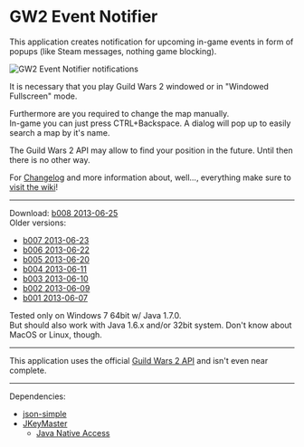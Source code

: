 GW2 Event Notifier
==================

This application creates notification for upcoming in-game events in form of popups (like Steam messages, nothing game blocking).

![GW2 Event Notifier notifications](http://pakldev.de/wp-content/uploads/2013/06/gw2evno_screen.png)

It is necessary that you play Guild Wars 2 windowed or in "Windowed Fullscreen" mode.

Furthermore are you required to change the map manually.<br />
In-game you can just press CTRL+Backspace. A dialog will pop up to easily search a map by it's name.

The Guild Wars 2 API may allow to find your position in the future. Until then there is no other way.

For [Changelog](https://github.com/PakL/GW2EventNotifier/wiki/Changelog) and more information about, well..., everything make sure to [visit the wiki](https://github.com/PakL/GW2EventNotifier/wiki)!
***
Download: [b008 2013-06-25](https://dl.dropboxusercontent.com/u/16631598/GW2EvNo/GW2EventNotifier-b008.jar)<br />
Older versions:
* [b007 2013-06-23](https://dl.dropboxusercontent.com/u/16631598/GW2EvNo/GW2EventNotifier-b007.jar)
* [b006 2013-06-22](https://dl.dropboxusercontent.com/u/16631598/GW2EvNo/GW2EventNotifier-b006.jar)
* [b005 2013-06-20](https://dl.dropboxusercontent.com/u/16631598/GW2EvNo/GW2EventNotifier-b005.jar)
* [b004 2013-06-11](https://dl.dropboxusercontent.com/u/16631598/GW2EvNo/GW2EventNotifier-b004.jar)
* [b003 2013-06-10](https://dl.dropboxusercontent.com/u/16631598/GW2EvNo/GW2EventNotifier-b003.jar)
* [b002 2013-06-09](https://dl.dropboxusercontent.com/u/16631598/GW2EvNo/GW2EventNotifier-b002.jar)
* [b001 2013-06-07](https://dl.dropboxusercontent.com/u/16631598/GW2EvNo/GW2EventNotifier-b001.jar)

Tested only on Windows 7 64bit w/ Java 1.7.0.<br />
But should also work with Java 1.6.x and/or 32bit system. Don't know about MacOS or Linux, though.
***
This application uses the official [Guild Wars 2 API](https://forum-en.guildwars2.com/forum/community/api/API-Documentation) and isn't even near complete.
***
Dependencies:
* [json-simple](https://code.google.com/p/json-simple/)
* [JKeyMaster](https://github.com/tulskiy/jkeymaster)
	+ [Java Native Access](https://github.com/twall/jna)
